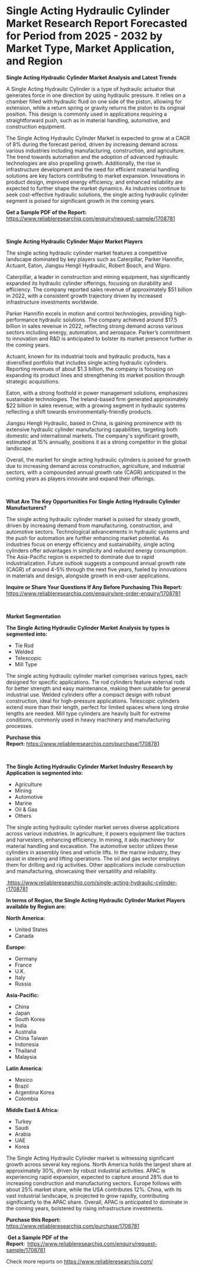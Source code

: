 <p><h1>Single Acting Hydraulic Cylinder Market Research Report Forecasted for Period from 2025 -  2032 by Market Type, Market Application, and Region</h1></p><p><strong>Single Acting Hydraulic Cylinder Market Analysis and Latest Trends</strong></p>
<p><p>A Single Acting Hydraulic Cylinder is a type of hydraulic actuator that generates force in one direction by using hydraulic pressure. It relies on a chamber filled with hydraulic fluid on one side of the piston, allowing for extension, while a return spring or gravity returns the piston to its original position. This design is commonly used in applications requiring a straightforward push, such as in material handling, automotive, and construction equipment.</p><p>The Single Acting Hydraulic Cylinder Market is expected to grow at a CAGR of 8% during the forecast period, driven by increasing demand across various industries including manufacturing, construction, and agriculture. The trend towards automation and the adoption of advanced hydraulic technologies are also propelling growth. Additionally, the rise in infrastructure development and the need for efficient material handling solutions are key factors contributing to market expansion. Innovations in product design, improved energy efficiency, and enhanced reliability are expected to further shape the market dynamics. As industries continue to seek cost-effective hydraulic solutions, the single acting hydraulic cylinder segment is poised for significant growth in the coming years.</p></p>
<p><strong>Get a Sample PDF of the Report:&nbsp;</strong> <a href="https://www.reliableresearchiq.com/enquiry/request-sample/1708781?utm_campaign=2396&utm_medium=2&utm_source=Github&utm_content=ia&utm_term=17022025&utm_id=single-acting-hydraulic-cylinder">https://www.reliableresearchiq.com/enquiry/request-sample/1708781</a></p>
<p>&nbsp;</p>
<p><strong>Single Acting Hydraulic Cylinder Major Market Players</strong></p>
<p><p>The single acting hydraulic cylinder market features a competitive landscape dominated by key players such as Caterpillar, Parker Hannifin, Actuant, Eaton, Jiangsu Hengli Hydraulic, Robert Bosch, and Wipro. </p><p>Caterpillar, a leader in construction and mining equipment, has significantly expanded its hydraulic cylinder offerings, focusing on durability and efficiency. The company reported sales revenue of approximately $51 billion in 2022, with a consistent growth trajectory driven by increased infrastructure investments worldwide.</p><p>Parker Hannifin excels in motion and control technologies, providing high-performance hydraulic solutions. The company achieved around $17.5 billion in sales revenue in 2022, reflecting strong demand across various sectors including energy, automation, and aerospace. Parker’s commitment to innovation and R&D is anticipated to bolster its market presence further in the coming years.</p><p>Actuant, known for its industrial tools and hydraulic products, has a diversified portfolio that includes single acting hydraulic cylinders. Reporting revenues of about $1.3 billion, the company is focusing on expanding its product lines and strengthening its market position through strategic acquisitions.</p><p>Eaton, with a strong foothold in power management solutions, emphasizes sustainable technologies. The Ireland-based firm generated approximately $22 billion in sales revenue, with a growing segment in hydraulic systems reflecting a shift towards environmentally-friendly products.</p><p>Jiangsu Hengli Hydraulic, based in China, is gaining prominence with its extensive hydraulic cylinder manufacturing capabilities, targeting both domestic and international markets. The company's significant growth, estimated at 15% annually, positions it as a strong competitor in the global landscape.</p><p>Overall, the market for single acting hydraulic cylinders is poised for growth due to increasing demand across construction, agriculture, and industrial sectors, with a compounded annual growth rate (CAGR) anticipated in the coming years as players innovate and expand their offerings.</p></p>
<p>&nbsp;</p>
<p><strong>What Are The Key Opportunities For Single Acting Hydraulic Cylinder Manufacturers?</strong></p>
<p><p>The single acting hydraulic cylinder market is poised for steady growth, driven by increasing demand from manufacturing, construction, and automotive sectors. Technological advancements in hydraulic systems and the push for automation are further enhancing market potential. As industries focus on energy efficiency and sustainability, single acting cylinders offer advantages in simplicity and reduced energy consumption. The Asia-Pacific region is expected to dominate due to rapid industrialization. Future outlook suggests a compound annual growth rate (CAGR) of around 4-5% through the next five years, fueled by innovations in materials and design, alongside growth in end-user applications.</p></p>
<p><strong>Inquire or Share Your Questions If Any Before Purchasing This Report:</strong> <a href="https://www.reliableresearchiq.com/enquiry/pre-order-enquiry/1708781?utm_campaign=2396&utm_medium=2&utm_source=Github&utm_content=ia&utm_term=17022025&utm_id=single-acting-hydraulic-cylinder">https://www.reliableresearchiq.com/enquiry/pre-order-enquiry/1708781</a></p>
<p>&nbsp;</p>
<p><strong>Market Segmentation</strong></p>
<p><strong>The Single Acting Hydraulic Cylinder Market Analysis by types is segmented into:</strong></p>
<p><ul><li>Tie Rod</li><li>Welded</li><li>Telescopic</li><li>Mill Type</li></ul></p>
<p><p>The single acting hydraulic cylinder market comprises various types, each designed for specific applications. Tie rod cylinders feature external rods for better strength and easy maintenance, making them suitable for general industrial use. Welded cylinders offer a compact design with robust construction, ideal for high-pressure applications. Telescopic cylinders extend more than their length, perfect for limited spaces where long stroke lengths are needed. Mill type cylinders are heavily built for extreme conditions, commonly used in heavy machinery and manufacturing processes.</p></p>
<p><strong>Purchase this Report:&nbsp;</strong><a href="https://www.reliableresearchiq.com/purchase/1708781?utm_campaign=2396&utm_medium=2&utm_source=Github&utm_content=ia&utm_term=17022025&utm_id=single-acting-hydraulic-cylinder">https://www.reliableresearchiq.com/purchase/1708781</a></p>
<p>&nbsp;</p>
<p><strong>The Single Acting Hydraulic Cylinder Market Industry Research by Application is segmented into:</strong></p>
<p><ul><li>Agriculture</li><li>Mining</li><li>Automotive</li><li>Marine</li><li>Oil & Gas</li><li>Others</li></ul></p>
<p><p>The single acting hydraulic cylinder market serves diverse applications across various industries. In agriculture, it powers equipment like tractors and harvesters, enhancing efficiency. In mining, it aids machinery for material handling and excavation. The automotive sector utilizes these cylinders in assembly lines and vehicle lifts. In the marine industry, they assist in steering and lifting operations. The oil and gas sector employs them for drilling and rig activities. Other applications include construction and manufacturing, showcasing their versatility and reliability.</p></p>
<p><a href="https://www.reliableresearchiq.com/single-acting-hydraulic-cylinder-r1708781?utm_campaign=2396&utm_medium=2&utm_source=Github&utm_content=ia&utm_term=17022025&utm_id=single-acting-hydraulic-cylinder">&nbsp;https://www.reliableresearchiq.com/single-acting-hydraulic-cylinder-r1708781</a></p>
<p><strong>In terms of Region, the Single Acting Hydraulic Cylinder Market Players available by Region are:</strong></p>
<p>
    <p> <strong> North America: </strong>
        <ul>
            <li>United States</li>
            <li>Canada</li>
        </ul>
        </p> 
    <p> <strong> Europe: </strong>
        <ul>
            <li>Germany</li>
            <li>France</li>
            <li>U.K.</li>
            <li>Italy</li>
            <li>Russia</li>
        </ul>
        </p> 
    <p> <strong> Asia-Pacific: </strong>
        <ul>
            <li>China</li>
            <li>Japan</li>
            <li>South Korea</li>
            <li>India</li>
            <li>Australia</li>
            <li>China Taiwan</li>
            <li>Indonesia</li>
            <li>Thailand</li>
            <li>Malaysia</li>
        </ul>
        </p> 
    <p> <strong> Latin America: </strong>
        <ul>
            <li>Mexico</li>
            <li>Brazil</li>
            <li>Argentina Korea</li>
            <li>Colombia</li>
        </ul>
        </p> 
    <p> <strong> Middle East & Africa: </strong>
        <ul>
            <li>Turkey</li>
            <li>Saudi</li>
            <li>Arabia</li>
            <li>UAE</li>
            <li>Korea</li>
        </ul>
    </p>
    </p>
<p><p>The Single Acting Hydraulic Cylinder market is witnessing significant growth across several key regions. North America holds the largest share at approximately 30%, driven by robust industrial activities. APAC is experiencing rapid expansion, expected to capture around 28% due to increasing construction and manufacturing sectors. Europe follows with about 25% market share, while the USA contributes 12%. China, with its vast industrial landscape, is projected to grow rapidly, contributing significantly to the APAC share. Overall, APAC is anticipated to dominate in the coming years, bolstered by rising infrastructure investments.</p></p>
<p><strong>Purchase this Report: </strong><a href="https://www.reliableresearchiq.com/purchase/1708781?utm_campaign=2396&utm_medium=2&utm_source=Github&utm_content=ia&utm_term=17022025&utm_id=single-acting-hydraulic-cylinder">https://www.reliableresearchiq.com/purchase/1708781</a></p>
<p>&nbsp;<strong>Get a Sample PDF of the Report:&nbsp;&nbsp;</strong><a href="https://www.reliableresearchiq.com/enquiry/request-sample/1708781?utm_campaign=2396&utm_medium=2&utm_source=Github&utm_content=ia&utm_term=17022025&utm_id=single-acting-hydraulic-cylinder">https://www.reliableresearchiq.com/enquiry/request-sample/1708781</a></p>
<p><strong></strong></p>
<p>Check more reports on <a href="https://www.reliableresearchiq.com/?utm_campaign=2396&utm_medium=2&utm_source=Github&utm_content=ia&utm_term=17022025&utm_id=single-acting-hydraulic-cylinder">https://www.reliableresearchiq.com/</a></p>